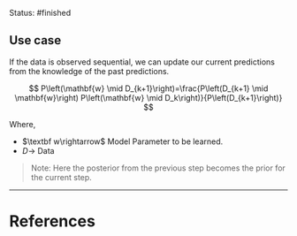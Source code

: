 Status: #finished  
## Use case 
If the data is observed sequential, we can update our current predictions from the knowledge of the past predictions. 

$$
P\left(\mathbf{w} \mid D_{k+1}\right)=\frac{P\left(D_{k+1} \mid \mathbf{w}\right) P\left(\mathbf{w} \mid D_k\right)}{P\left(D_{k+1}\right)}
$$

Where, 
- $\textbf w\rightarrow$ Model Parameter to be learned. 
- $D\rightarrow$ Data

> Note: Here the posterior from the previous step becomes the prior for the current step. 



---
# References

